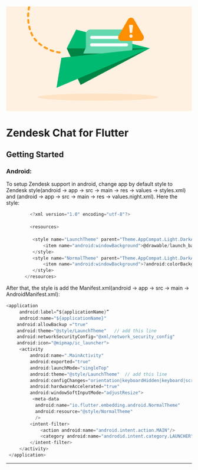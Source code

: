 ![Logo](https://github.com/sudheer11002/Zendesk_Pkg/blob/main/message.jpeg)


# Zendesk Chat for Flutter
## Getting Started #
### Android:

 To setup Zendesk support in android, change app by default style to Zendesk style(android -> app -> src -> main ->  res -> values -> styles.xml)
 and (android -> app -> src -> main -> res -> values.night.xml). Here the style:
 

```dart
         <?xml version="1.0" encoding="utf-8"?>

         <resources>

          <style name="LaunchTheme" parent="Theme.AppCompat.Light.DarkActionBar">
              <item name="android:windowBackground">@drawable/launch_background</item>
          </style>
          <style name="NormalTheme" parent="Theme.AppCompat.Light.DarkActionBar">
              <item name="android:windowBackground">?android:colorBackground</item>
          </style>
       </resources>

```
After that, the style is add the Manifest.xml(android -> app -> src -> main -> AndroidManifest.xml):

```dart
<application
     android:label=“${applicationName}”
     android:name="${applicationName}"
    android:allowBackup ="true"
    android:theme="@style/LaunchTheme"   // add this line 
    android:networkSecurityConfig="@xml/network_security_config"
    android:icon="@mipmap/ic_launcher">
     <activity
         android:name=".MainActivity"
         android:exported="true"
         android:launchMode="singleTop"
         android:theme="@style/LaunchTheme"  // add this line 
         android:configChanges="orientation|keyboardHidden|keyboard|screenSize|smallestScreenSize|locale|layoutDirection|fontScale|screenLayout|density|uiMode"
         android:hardwareAccelerated="true"
         android:windowSoftInputMode="adjustResize">
          <meta-data
           android:name="io.flutter.embedding.android.NormalTheme"
           android:resource="@style/NormalTheme"
           />
         <intent-filter>
             <action android:name="android.intent.action.MAIN"/>
             <category android:name="androdid.intent.category.LAUNCHER"/>
         </intent-filter>
     </activity>
 </application>
```
<hr style="border:1px  grey">










